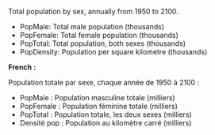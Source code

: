 Total population by sex, annually from 1950 to 2100.

* PopMale: Total male population (thousands)
* PopFemale: Total female population (thousands)
* PopTotal: Total population, both sexes (thousands)
* PopDensity: Population per square kilometre (thousands)


**French :**

Population totale par sexe, chaque année de 1950 à 2100 :

 * PopMale : Population masculine totale (milliers)
 * PopFemale : Population féminine totale (milliers)
 * PopTotal : Population totale, les deux sexes (milliers)
 * Densité pop : Population au kilomètre carré (milliers)

